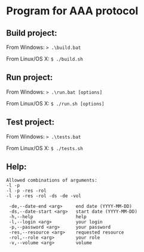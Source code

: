 **Program for AAA protocol**
=====================

**Build project:**
-----------------------------------

From Windows:
`> .\build.bat`

From Linux/OS X:
`$ ./build.sh`

**Run project:**
-----------------------------------

From Windows:
`> .\run.bat [options]`

From Linux/OS X:
`$ ./run.sh [options]`

**Test project:**
-----------------------------------

From Windows:
`> .\tests.bat`

From Linux/OS X:
`$ ./tests.sh`

**Help:**
-----------------------------------
```
Allowed combinations of arguments:
-l -p
-l -p -res -rol
-l -p -res -rol -ds -de -vol

 -de,--date-end <arg>     end date (YYYY-MM-DD)
 -ds,--date-start <arg>   start date (YYYY-MM-DD)
 -h,--help                help
 -l,--login <arg>         your login
 -p,--password <arg>      your password
 -res,--resource <arg>    requested resource
 -rol,--role <arg>        your role
 -v,--volume <arg>        volume
```